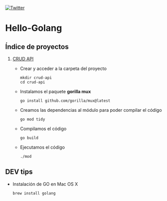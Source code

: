 [![Twitter](https://img.shields.io/twitter/follow/0xDA_bit.svg?style=social)](https://twitter.com/0xDA_bit)

# Hello-Golang
## Índice de proyectos
1. [CRUD API]()

	- Crear y acceder a la carpeta del proyecto
		```
		mkdir crud-api
		cd crud-api
		```
	- Instalamos el paquete **gorilla mux**
		```
		go install github.com/gorilla/mux@latest
		```
	- Creamos las dependencias al módulo para poder compilar el código
		```
		go mod tidy
		```
	- Compilamos el código
		```
		go build
		```
	- Ejecutamos el código
		```
		./mod
		```

## DEV tips
- Instalación de GO en Mac OS X
	```
	brew install golang
	```